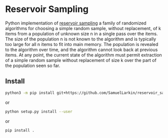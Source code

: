 # Reservoir Sampling

Python implementation of [reservoir sampling](https://en.wikipedia.org/wiki/Reservoir_sampling) a family of randomized algorithms for choosing a simple random sample, without replacement, of k items from a population of unknown size n in a single pass over the items.
The size of the population n is not known to the algorithm and is typically too large for all n items to fit into main memory.
The population is revealed to the algorithm over time, and the algorithm cannot look back at previous items.
At any point, the current state of the algorithm must permit extraction of a simple random sample without replacement of size k over the part of the population seen so far.


## Install

```sh
python3 -m pip install git+https://github.com/SamuelLarkin/reservoir_sampling.git
```
or
```sh
python setup.py install --user
```
or
```sh
pip install .
```
